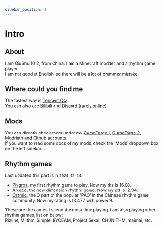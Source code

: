 ```yaml
---
sidebar_position: 1
---
```


# Intro
## About

I am QiuShui1012, from China. I am a Minecraft modder and a rhythm game player.  
I am not good at English, so there will be a lot of grammer mistake.  

## Where could you find me

The fastest way is [Tencent QQ](tencent://AddContact/?fromId=45&fromSubId=1&subcmd=all&uin=3394608504/).  
You can also use [Bilibili](https://space.bilibili.com/484142219/) and [Discord (rarely online)](https://discordapp.com/users/qiushui1012/)

## Mods

You can directly check them under my [CurseForge 1](https://www.curseforge.com/members/qiushui1012/), [CurseForge 2](https://www.curseforge.com/members/qiushui0875/), [Modrinth](https://modrinth.com/user/QiuShui1012/) and [Github](https://github.com/QiuShui1012/) accounts.  
If you want to read some docs of my mods, check the 'Mods' dropdown box on the left sidebar.

## Rhythm games

Last updated this part is in `2024-12-14`.

- [Phigros](https://phigros.fandom.com/), my first rhythm game to play. Now my rks is 16.08.
- [Arcaea](https://arcaea.lowiro.com/), the new dimension rhythm game. Now my ptt is 12.94.
- [Orzmic](https://orzmic.fandom.com/), the O part of the popular 'PAO' in the Chinese rhythm game community. Now my rating is 13.477 with power 9.

These are the games I spend the most time playing. I am also playing other rhythm games, list on below:  
Rizline, Milthm, Simple, RYCEAM, Project Sekai, CHUNITHM, maimai, etc.
